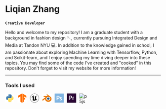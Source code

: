 # Liqian Zhang

**`Creative Developer`**

Hello and welcome to my repository! I am a graduate student with a background in fashion design 🪡, currently pursuing Integrated Design and Media at Tandon NYU 💻. In addition to the knowledge gained in school, I am passionate about exploring Machine Learning with Tensorflow, Python, and Scikit-learn, and I enjoy spending my time diving deeper into these topics. You may find some of the code I've created and "cooked" in this repository. Don't forget to visit my website for more information!

---

### Tools I used 

<img align="left" alt="Python" width="30px" style="padding-right:10px;" src="https://raw.githubusercontent.com/devicons/devicon/master/icons/python/python-original.svg"/>
<img align="left" alt="Tensorflow" width="30px" style="padding-right:10px;" src="https://raw.githubusercontent.com/devicons/devicon/master/icons/tensorflow/tensorflow-original.svg"/>
<img align="left" alt="UnrealEngine" width="30px" style="padding-right:10px;" src="https://raw.githubusercontent.com/devicons/devicon/master/icons/unrealengine/unrealengine-original.svg"/>
<img align="left" alt="Blender" width="30px" style="padding-right:10px;" src="https://raw.githubusercontent.com/devicons/devicon/master/icons/blender/blender-original.svg"/>
<img align="left" alt="Photoshop" width="30px" style="padding-right:10px;" src="https://raw.githubusercontent.com/devicons/devicon/master/icons/photoshop/photoshop-plain.svg"/>
<img align="left" alt="PremierePro" width="30px" style="padding-right:10px;" src="https://raw.githubusercontent.com/devicons/devicon/master/icons/premierepro/premierepro-plain.svg"/>
<img align="left" alt="p5js" width="30px" style="padding-right:10px;" src="https://blindedcyclops.neocities.org/p5js-icons/p5-sq-reverse-filled.png"/>



<!--
**zxxwxyyy/zxxwxyyy** is a ✨ _special_ ✨ repository because its `README.md` (this file) appears on your GitHub profile.

Here are some ideas to get you started:

- 🔭 I’m currently working on ...
- 🌱 I’m currently learning ...
- 👯 I’m looking to collaborate on ...
- 🤔 I’m looking for help with ...
- 💬 Ask me about ...
- 📫 How to reach me: ...
- 😄 Pronouns: ...
- ⚡ Fun fact: ...
-->
